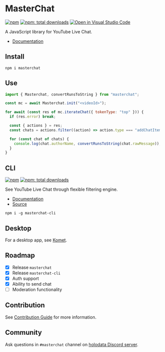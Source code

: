 # MasterChat

[![npm](https://badgen.net/npm/v/masterchat)](https://npmjs.org/package/masterchat)
[![npm: total downloads](https://badgen.net/npm/dt/masterchat)](https://npmjs.org/package/masterchat)
[![Open in Visual Studio Code](https://open.vscode.dev/badges/open-in-vscode.svg)](https://open.vscode.dev/holodata/masterchat)

A JavaScript library for YouTube Live Chat.

- [Documentation](https://holodata.github.io/masterchat/)

## Install

```
npm i masterchat
```

## Use

```js
import { Masterchat, convertRunsToString } from "masterchat";

const mc = await Masterchat.init("<videoId>");

for await (const res of mc.iterateChat({ tokenType: "top" })) {
  if (res.error) break;

  const { actions } = res;
  const chats = actions.filter((action) => action.type === "addChatItemAction");

  for (const chat of chats) {
    console.log(chat.authorName, convertRunsToString(chat.rawMessage));
  }
}
```

## CLI

[![npm](https://badgen.net/npm/v/masterchat-cli)](https://npmjs.org/package/masterchat-cli)
[![npm: total downloads](https://badgen.net/npm/dt/masterchat-cli)](https://npmjs.org/package/masterchat-cli)

See YouTube Live Chat through flexible filtering engine.

- [Documentation](https://github.com/holodata/masterchat-cli/blob/master/README.md)
- [Source](https://github.com/holodata/masterchat-cli)

```
npm i -g masterchat-cli
```

## Desktop

For a desktop app, see [Komet](https://github.com/holodata/komet).

## Roadmap

- [x] Release `masterchat`
- [x] Release `masterchat-cli`
- [x] Auth support
- [x] Ability to send chat
- [ ] Moderation functionality

## Contribution

See [Contribution Guide](./CONTRIBUTING.md) for more information.

## Community

Ask questions in `#masterchat` channel on [holodata Discord server](https://holodata.org/discord).
